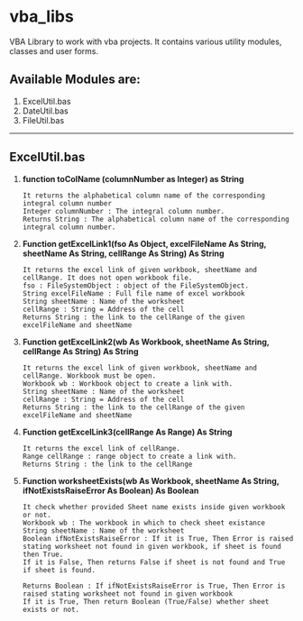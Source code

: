 # vba_libs
 VBA Library to work with vba projects. It contains various utility modules, classes and user forms.

## Available Modules are: </h3>
1. ExcelUtil.bas</li>
1. DateUtil.bas</li>
1. FileUtil.bas</li>
<hr>

## ExcelUtil.bas

1. **function toColName (columnNumber as Integer) as String**
	```
	It returns the alphabetical column name of the corresponding integral column number
	Integer columnNumber : The integral column number.
	Returns String : The alphabetical column name of the corresponding integral column number.
	```

1. **Function getExcelLink1(fso As Object, excelFileName As String, sheetName As String, cellRange As String) As String**
	```
	It returns the excel link of given workbook, sheetName and cellRange. It does not open workbook file.
	fso : FileSystemObject : object of the FileSystemObject.
	String excelFileName : Full file name of excel workbook
	String sheetName : Name of the worksheet
	cellRange : String = Address of the cell
	Returns String : the link to the cellRange of the given excelFileName and sheetName
	```

1. **Function getExcelLink2(wb As Workbook, sheetName As String, cellRange As String) As String**
	```
	It returns the excel link of given workbook, sheetName and cellRange. Workbook must be open.
	Workbook wb : Workbook object to create a link with.
	String sheetName : Name of the worksheet
	cellRange : String = Address of the cell
	Returns String : the link to the cellRange of the given excelFileName and sheetName
	```

1. **Function getExcelLink3(cellRange As Range) As String**
	```
	It returns the excel link of cellRange.
	Range cellRange : range object to create a link with.
	Returns String : the link to the cellRange
	```

1. **Function worksheetExists(wb As Workbook, sheetName As String, ifNotExistsRaiseError As Boolean) As Boolean**
	```
	It check whether provided Sheet name exists inside given workbook or not.
	Workbook wb : The workbook in which to check sheet existance
 	String sheetName : Name of the worksheet
 	Boolean ifNotExistsRaiseError : If it is True, Then Error is raised stating worksheet not found in given workbook, if sheet is found then True.
 	If it is False, Then returns False if sheet is not found and True if sheet is found.
 
 	Returns Boolean : If ifNotExistsRaiseError is True, Then Error is raised stating worksheet not found in given workbook
	If it is True, Then return Boolean (True/False) whether sheet exists or not.
	```














 












 
